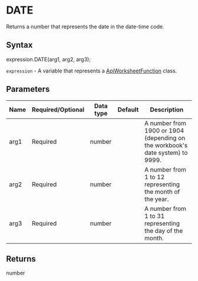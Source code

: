 # DATE

Returns a number that represents the date in the date-time code.

## Syntax

expression.DATE(arg1, arg2, arg3);

`expression` - A variable that represents a [ApiWorksheetFunction](../ApiWorksheetFunction.md) class.

## Parameters

| **Name** | **Required/Optional** | **Data type** | **Default** | **Description** |
| ------------- | ------------- | ------------- | ------------- | ------------- |
| arg1 | Required | number |  | A number from 1900 or 1904 (depending on the workbook's date system) to 9999. |
| arg2 | Required | number |  | A number from 1 to 12 representing the month of the year. |
| arg3 | Required | number |  | A number from 1 to 31 representing the day of the month. |

## Returns

number